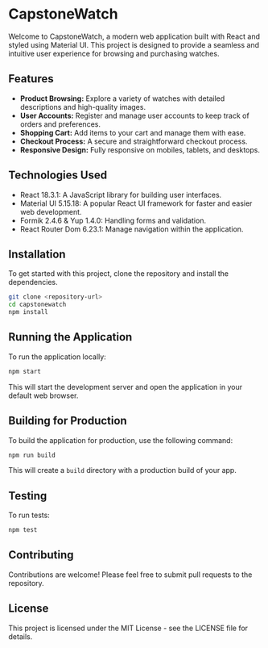 
# CapstoneWatch

Welcome to CapstoneWatch, a modern web application built with React and styled using Material UI. This project is designed to provide a seamless and intuitive user experience for browsing and purchasing watches.

## Features

- **Product Browsing:** Explore a variety of watches with detailed descriptions and high-quality images.
- **User Accounts:** Register and manage user accounts to keep track of orders and preferences.
- **Shopping Cart:** Add items to your cart and manage them with ease.
- **Checkout Process:** A secure and straightforward checkout process.
- **Responsive Design:** Fully responsive on mobiles, tablets, and desktops.

## Technologies Used

- React 18.3.1: A JavaScript library for building user interfaces.
- Material UI 5.15.18: A popular React UI framework for faster and easier web development.
- Formik 2.4.6 & Yup 1.4.0: Handling forms and validation.
- React Router Dom 6.23.1: Manage navigation within the application.

## Installation

To get started with this project, clone the repository and install the dependencies.

```bash
git clone <repository-url>
cd capstonewatch
npm install
```

## Running the Application

To run the application locally:

```bash
npm start
```

This will start the development server and open the application in your default web browser.

## Building for Production

To build the application for production, use the following command:

```bash
npm run build
```

This will create a `build` directory with a production build of your app.

## Testing

To run tests:

```bash
npm test
```

## Contributing

Contributions are welcome! Please feel free to submit pull requests to the repository.

## License

This project is licensed under the MIT License - see the LICENSE file for details.
